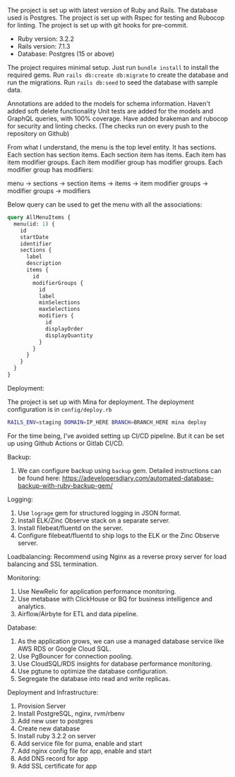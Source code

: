 The project is set up with latest version of Ruby and Rails. The database used is Postgres. The project is set up with Rspec for testing and Rubocop for linting. The project is set up with git hooks for pre-commit.

- Ruby version: 3.2.2
- Rails version: 7.1.3
- Database: Postgres (15 or above)

The project requires minimal setup. Just run `bundle install` to install the required gems. Run `rails db:create db:migrate` to create the database and run the migrations. Run `rails db:seed` to seed the database with sample data.

Annotations are added to the models for schema information.
Haven't added soft delete functionality
Unit tests are added for the models and GraphQL queries, with 100% coverage.
Have added brakeman and rubocop for security and linting checks. (The checks run on every push to the repository on Github)

From what I understand, the menu is the top level entity. It has sections. Each section has section items. Each section item has items. Each item has item modifier groups. Each item modifier group has modifier groups. Each modifier group has modifiers:

menu -> sections -> section items -> items -> item modifier groups -> modifier groups -> modifiers

Below query can be used to get the menu with all the associations:

```graphql
query AllMenuItems {
  menu(id: 1) {
    id
    startDate
    identifier
    sections {
      label
      description
      items {
        id
        modifierGroups {
          id
          label
          minSelections
          maxSelections
          modifiers {
            id
            displayOrder
            displayQuantity
          }
        }
      }
    }
  }
}
```

Deployment:

The project is set up with Mina for deployment. The deployment configuration is in `config/deploy.rb`

```bash
RAILS_ENV=staging DOMAIN=IP_HERE BRANCH=BRANCH_HERE mina deploy
```

For the time being, I've avoided setting up CI/CD pipeline. But it can be set up using Github Actions or Gitlab CI/CD.

Backup:

1. We can configure backup using `backup` gem. Detailed instructions can be found here: https://adevelopersdiary.com/automated-database-backup-with-ruby-backup-gem/

Logging:

1. Use `lograge` gem for structured logging in JSON format.
2. Install ELK/Zinc Observe stack on a separate server.
3. Install filebeat/fluentd on the server.
4. Configure filebeat/fluentd to ship logs to the ELK or the Zinc Observe server.

Loadbalancing:
Recommend using Nginx as a reverse proxy server for load balancing and SSL termination.

Monitoring:

1. Use NewRelic for application performance monitoring.
2. Use metabase with ClickHouse or BQ for business intelligence and analytics.
3. Airflow/Airbyte for ETL and data pipeline.

Database:

1. As the application grows, we can use a managed database service like AWS RDS or Google Cloud SQL.
2. Use PgBouncer for connection pooling.
3. Use CloudSQL/RDS insights for database performance monitoring.
4. Use pgtune to optimize the database configuration.
5. Segregate the database into read and write replicas.

Deployment and Infrastructure:

1. Provision Server
2. Install PostgreSQL, nginx, rvm/rbenv
3. Add new user to postgres
4. Create new database
5. Install ruby 3.2.2 on server
6. Add service file for puma, enable and start
7. Add nginx config file for app, enable and start
8. Add DNS record for app
9. Add SSL certificate for app
